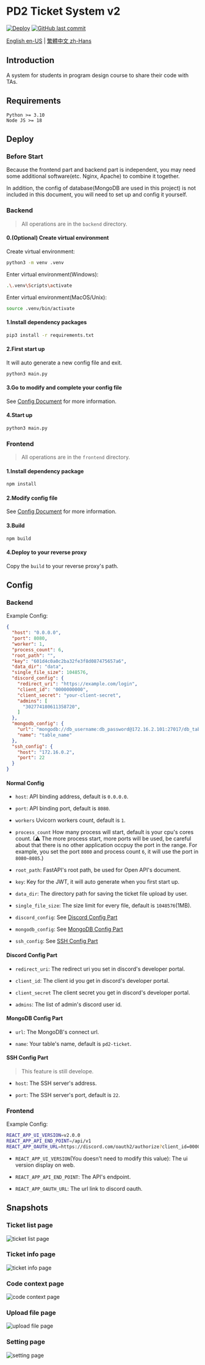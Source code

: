 # PD2 Ticket System v2
[![Deploy](https://github.com/zhihao1021/pd2-ticket-v2/actions/workflows/auto_deploy.yml/badge.svg)](https://github.com/zhihao1021/pd2-ticket-v2/actions/workflows/auto_deploy.yml)
[![GitHub last commit](https://img.shields.io/github/last-commit/zhihao1021/pd2-ticket-v2)](https://github.com/zhihao1021/pd2-ticket-v2/commit/master)


[English en-US](./README.md) |
[繁體中文 zh-Hans](./README.zh_Hans.md)


## Introduction
A system for students in program design course to share their code with TAs.


## Requirements
```
Python >= 3.10
Node JS >= 18
```


## Deploy
### Before Start
Because the frontend part and backend part is independent, you may need some additional software(etc. Nginx, Apache) to combine it together.

In addition, the config of database(MongoDB are used in this project) is not included in this document, you will need to set up and config it yourself.


### Backend
> All operations are in the `backend` directory.
#### 0.(Optional) Create virtual environment
Create virtual environment:
```bash
python3 -m venv .venv
```

Enter virtual environment(Windows):
```bash
.\.venv\Scripts\activate
```

Enter virtual environment(MacOS/Unix):
```bash
source .venv/bin/activate
```

#### 1.Install dependency packages
```bash
pip3 install -r requirements.txt
```

#### 2.First start up
It will auto generate a new config file and exit.
```bash
python3 main.py
```

#### 3.Go to modify and complete your config file
See [Config Document](#backend-1) for more information.

#### 4.Start up
```bash
python3 main.py
```


### Frontend
> All operations are in the `frontend` directory.
#### 1.Install dependency package
```bash
npm install
```

#### 2.Modify config file
See [Config Document](#frontend-1) for more information.

#### 3.Build
```bash
npm build
```

#### 4.Deploy to your reverse proxy
Copy the `build` to your reverse proxy's path.


## Config
### Backend
Example Config:
```json
{
  "host": "0.0.0.0",
  "port": 8080,
  "worker": 1,
  "process_count": 6,
  "root_path": "",
  "key": "601d4c0a0c2ba32fe3f8d087475657a6",
  "data_dir": "data",
  "single_file_size": 1048576,
  "discord_config": {
    "redirect_uri": "https://example.com/login",
    "client_id": "0000000000",
    "client_secret": "your-client-secret",
    "admins": [
      "302774180611358720",
    ]
  },
  "mongodb_config": {
    "url": "mongodb://db_username:db_password@172.16.2.101:27017/db_table",
    "name": "table_name"
  },
  "ssh_config": {
    "host": "172.16.0.2",
    "port": 22
  }
}
```

#### Normal Config
- `host`:
    API binding address, default is `0.0.0.0`.

- `port`:
    API binding port, default is `8080`.

- `workers`
    Uvicorn workers count, default is `1`.

- `process_count`
    How many process will start, default is your cpu's cores count. (⚠ The more process start, more ports will be used, be careful about that there is no other application occpuy the port in the range. For example, you set the port `8080` and process count `6`, it will use the port in `8080~8085`.)

- `root_path`:
    FastAPI's root path, be used for Open API's document.

- `key`:
    Key for the JWT, it will auto generate when you first start up.

- `data_dir`:
    The directory path for saving the ticket file upload by user.

- `single_file_size`:
    The size limit for every file, default is `1048576`(1MB).

- `discord_config`:
    See [Discord Config Part](#discord-config-part)

- `mongodb_config`:
    See [MongoDB Config Part](#mongodb-config-part)

- `ssh_config`:
    See [SSH Config Part](#ssh-config-part)

#### Discord Config Part
- `redirect_uri`:
    The redirect uri you set in discord's developer portal.

- `client_id`:
    The client id you get in discord's developer portal.

- `client_secret`
    The client secret you get in discord's developer portal.

- `admins`:
    The list of admin's discord user id.

#### MongoDB Config Part
- `url`:
    The MongoDB's connect url.

- `name`:
    Your table's name, default is `pd2-ticket`.

#### SSH Config Part
> This feature is still develope.
- `host`:
    The SSH server's address.

- `port`:
    The SSH server's port, default is `22`.

### Frontend
Example Config:
```bash
REACT_APP_UI_VERSION=v2.0.0
REACT_APP_API_END_POINT=/api/v1
REACT_APP_OAUTH_URL=https://discord.com/oauth2/authorize?client_id=000000&response_type=code&redirect_uri=https://example.com/login&scope=identify
```

- `REACT_APP_UI_VERSION`(You doesn't need to modify this value):
    The ui version display on web.

- `REACT_APP_API_END_POINT`:
    The API's endpoint.

- `REACT_APP_OAUTH_URL`:
    The url link to discord oauth.


## Snapshots
### Ticket list page
![ticket list page](assets/Snapshot01.png)

### Ticket info page
![ticket info page](assets/Snapshot02.png)

### Code context page
![code context page](assets/Snapshot03.png)

### Upload file page
![upload file page](assets/Snapshot04.png)

### Setting page
![setting page](assets/Snapshot05.png)
